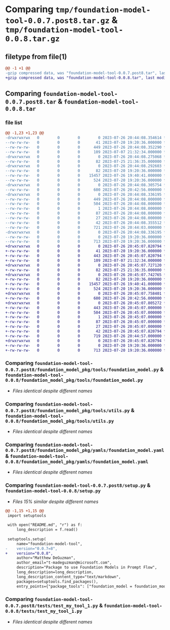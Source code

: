 # Comparing `tmp/foundation-model-tool-0.0.7.post8.tar.gz` & `tmp/foundation-model-tool-0.0.8.tar.gz`

## filetype from file(1)

```diff
@@ -1 +1 @@
-gzip compressed data, was "foundation-model-tool-0.0.7.post8.tar", last modified: Wed Jul 26 20:44:08 2023, max compression
+gzip compressed data, was "foundation-model-tool-0.0.8.tar", last modified: Wed Jul 26 20:45:07 2023, max compression
```

## Comparing `foundation-model-tool-0.0.7.post8.tar` & `foundation-model-tool-0.0.8.tar`

### file list

```diff
@@ -1,23 +1,23 @@
-drwxrwxrwx   0        0        0        0 2023-07-26 20:44:08.354614 foundation-model-tool-0.0.7.post8/
--rw-rw-rw-   0        0        0       41 2023-07-20 19:20:36.000000 foundation-model-tool-0.0.7.post8/MANIFEST.in
--rw-rw-rw-   0        0        0      449 2023-07-26 20:44:08.352290 foundation-model-tool-0.0.7.post8/PKG-INFO
--rw-rw-rw-   0        0        0      109 2023-07-07 21:32:34.000000 foundation-model-tool-0.0.7.post8/README.md
-drwxrwxrwx   0        0        0        0 2023-07-26 20:44:08.275068 foundation-model-tool-0.0.7.post8/foundation_model_pkg/
--rw-rw-rw-   0        0        0       82 2023-07-25 21:36:35.000000 foundation-model-tool-0.0.7.post8/foundation_model_pkg/__init__.py
-drwxrwxrwx   0        0        0        0 2023-07-26 20:44:08.292603 foundation-model-tool-0.0.7.post8/foundation_model_pkg/tools/
--rw-rw-rw-   0        0        0       82 2023-07-20 19:20:36.000000 foundation-model-tool-0.0.7.post8/foundation_model_pkg/tools/__init__.py
--rw-rw-rw-   0        0        0    15457 2023-07-26 19:40:41.000000 foundation-model-tool-0.0.7.post8/foundation_model_pkg/tools/foundation_model.py
--rw-rw-rw-   0        0        0      524 2023-07-20 19:20:36.000000 foundation-model-tool-0.0.7.post8/foundation_model_pkg/tools/utils.py
-drwxrwxrwx   0        0        0        0 2023-07-26 20:44:08.305754 foundation-model-tool-0.0.7.post8/foundation_model_pkg/yamls/
--rw-rw-rw-   0        0        0      600 2023-07-26 20:42:56.000000 foundation-model-tool-0.0.7.post8/foundation_model_pkg/yamls/foundation_model.yaml
-drwxrwxrwx   0        0        0        0 2023-07-26 20:44:08.336195 foundation-model-tool-0.0.7.post8/foundation_model_tool.egg-info/
--rw-rw-rw-   0        0        0      449 2023-07-26 20:44:08.000000 foundation-model-tool-0.0.7.post8/foundation_model_tool.egg-info/PKG-INFO
--rw-rw-rw-   0        0        0      504 2023-07-26 20:44:08.000000 foundation-model-tool-0.0.7.post8/foundation_model_tool.egg-info/SOURCES.txt
--rw-rw-rw-   0        0        0        1 2023-07-26 20:44:08.000000 foundation-model-tool-0.0.7.post8/foundation_model_tool.egg-info/dependency_links.txt
--rw-rw-rw-   0        0        0       87 2023-07-26 20:44:08.000000 foundation-model-tool-0.0.7.post8/foundation_model_tool.egg-info/entry_points.txt
--rw-rw-rw-   0        0        0       27 2023-07-26 20:44:08.000000 foundation-model-tool-0.0.7.post8/foundation_model_tool.egg-info/top_level.txt
--rw-rw-rw-   0        0        0       42 2023-07-26 20:44:08.355512 foundation-model-tool-0.0.7.post8/setup.cfg
--rw-rw-rw-   0        0        0      721 2023-07-26 20:44:03.000000 foundation-model-tool-0.0.7.post8/setup.py
-drwxrwxrwx   0        0        0        0 2023-07-26 20:44:08.336195 foundation-model-tool-0.0.7.post8/tests/
--rw-rw-rw-   0        0        0        0 2023-07-20 19:20:36.000000 foundation-model-tool-0.0.7.post8/tests/__init__.py
--rw-rw-rw-   0        0        0      713 2023-07-20 19:20:36.000000 foundation-model-tool-0.0.7.post8/tests/test_my_tool_1.py
+drwxrwxrwx   0        0        0        0 2023-07-26 20:45:07.820794 foundation-model-tool-0.0.8/
+-rw-rw-rw-   0        0        0       41 2023-07-20 19:20:36.000000 foundation-model-tool-0.0.8/MANIFEST.in
+-rw-rw-rw-   0        0        0      443 2023-07-26 20:45:07.820794 foundation-model-tool-0.0.8/PKG-INFO
+-rw-rw-rw-   0        0        0      109 2023-07-07 21:32:34.000000 foundation-model-tool-0.0.8/README.md
+drwxrwxrwx   0        0        0        0 2023-07-26 20:45:07.727120 foundation-model-tool-0.0.8/foundation_model_pkg/
+-rw-rw-rw-   0        0        0       82 2023-07-25 21:36:35.000000 foundation-model-tool-0.0.8/foundation_model_pkg/__init__.py
+drwxrwxrwx   0        0        0        0 2023-07-26 20:45:07.742765 foundation-model-tool-0.0.8/foundation_model_pkg/tools/
+-rw-rw-rw-   0        0        0       82 2023-07-20 19:20:36.000000 foundation-model-tool-0.0.8/foundation_model_pkg/tools/__init__.py
+-rw-rw-rw-   0        0        0    15457 2023-07-26 19:40:41.000000 foundation-model-tool-0.0.8/foundation_model_pkg/tools/foundation_model.py
+-rw-rw-rw-   0        0        0      524 2023-07-20 19:20:36.000000 foundation-model-tool-0.0.8/foundation_model_pkg/tools/utils.py
+drwxrwxrwx   0        0        0        0 2023-07-26 20:45:07.758401 foundation-model-tool-0.0.8/foundation_model_pkg/yamls/
+-rw-rw-rw-   0        0        0      600 2023-07-26 20:42:56.000000 foundation-model-tool-0.0.8/foundation_model_pkg/yamls/foundation_model.yaml
+drwxrwxrwx   0        0        0        0 2023-07-26 20:45:07.805272 foundation-model-tool-0.0.8/foundation_model_tool.egg-info/
+-rw-rw-rw-   0        0        0      443 2023-07-26 20:45:07.000000 foundation-model-tool-0.0.8/foundation_model_tool.egg-info/PKG-INFO
+-rw-rw-rw-   0        0        0      504 2023-07-26 20:45:07.000000 foundation-model-tool-0.0.8/foundation_model_tool.egg-info/SOURCES.txt
+-rw-rw-rw-   0        0        0        1 2023-07-26 20:45:07.000000 foundation-model-tool-0.0.8/foundation_model_tool.egg-info/dependency_links.txt
+-rw-rw-rw-   0        0        0       87 2023-07-26 20:45:07.000000 foundation-model-tool-0.0.8/foundation_model_tool.egg-info/entry_points.txt
+-rw-rw-rw-   0        0        0       27 2023-07-26 20:45:07.000000 foundation-model-tool-0.0.8/foundation_model_tool.egg-info/top_level.txt
+-rw-rw-rw-   0        0        0       42 2023-07-26 20:45:07.820794 foundation-model-tool-0.0.8/setup.cfg
+-rw-rw-rw-   0        0        0      719 2023-07-26 20:44:57.000000 foundation-model-tool-0.0.8/setup.py
+drwxrwxrwx   0        0        0        0 2023-07-26 20:45:07.820794 foundation-model-tool-0.0.8/tests/
+-rw-rw-rw-   0        0        0        0 2023-07-20 19:20:36.000000 foundation-model-tool-0.0.8/tests/__init__.py
+-rw-rw-rw-   0        0        0      713 2023-07-20 19:20:36.000000 foundation-model-tool-0.0.8/tests/test_my_tool_1.py
```

### Comparing `foundation-model-tool-0.0.7.post8/foundation_model_pkg/tools/foundation_model.py` & `foundation-model-tool-0.0.8/foundation_model_pkg/tools/foundation_model.py`

 * *Files identical despite different names*

### Comparing `foundation-model-tool-0.0.7.post8/foundation_model_pkg/tools/utils.py` & `foundation-model-tool-0.0.8/foundation_model_pkg/tools/utils.py`

 * *Files identical despite different names*

### Comparing `foundation-model-tool-0.0.7.post8/foundation_model_pkg/yamls/foundation_model.yaml` & `foundation-model-tool-0.0.8/foundation_model_pkg/yamls/foundation_model.yaml`

 * *Files identical despite different names*

### Comparing `foundation-model-tool-0.0.7.post8/setup.py` & `foundation-model-tool-0.0.8/setup.py`

 * *Files 15% similar despite different names*

```diff
@@ -1,15 +1,15 @@
 import setuptools
 
 with open("README.md", "r") as f:
     long_description = f.read()
 
 setuptools.setup(
     name="foundation-model-tool",
-    version="0.0.7=8",
+    version="0.0.8",
     author="Matthew DeGuzman",
     author_email="t-madeguzman@microsoft.com",
     description="Package to use Foundation Models in Prompt Flow",
     long_description=long_description,
     long_description_content_type="text/markdown",
     packages=setuptools.find_packages(),
     entry_points={"package_tools": ["foundation_model = foundation_model_pkg.tools.utils:list_package_tools"]},
```

### Comparing `foundation-model-tool-0.0.7.post8/tests/test_my_tool_1.py` & `foundation-model-tool-0.0.8/tests/test_my_tool_1.py`

 * *Files identical despite different names*

